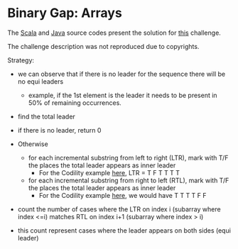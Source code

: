 # Binary Gap: Arrays

The [Scala](../../../src/onscala/codility/iterations/BinaryGap.scala) and [Java](../../../src/onjava/codility/leader/EquiLeader.java) source codes present the solution for [this](https://app.codility.com/programmers/lessons/8-leader/equi_leader/) challenge.

The challenge description was not reproduced due to copyrights.

Strategy:
 - we can observe that if there is no leader for the sequence there will be no equi leaders
   - example, if the 1st element is the leader it needs to be present in 50% of remaining occurrences.
   
 - find the total leader 
 - if there is no leader, return 0
 - Otherwise
   - for each incremental substring from left to right (LTR), mark with T/F the places the total leader appears as inner leader
     - For the Codility example [here](https://app.codility.com/programmers/lessons/8-leader/equi_leader/), LTR = T F T T T T
   - for each incremental substring from right to left (RTL), mark with T/F the places the total leader appears as inner leader
     - For the Codility example [here](https://app.codility.com/programmers/lessons/8-leader/equi_leader/), we would have T T T T F F
 - count the number of cases where the LTR on index i (subarray where index <=i) matches RTL on index i+1 (subarray where index > i)
 - this count represent cases where the leader appears on both sides (equi leader)
  